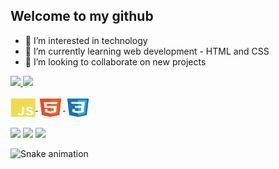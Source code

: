 <h2>Welcome to my github</h2>

- 👀 I’m interested in technology
- 🌱 I’m currently learning web development - HTML and CSS
- 💞️ I’m looking to collaborate on new projects

<div>
  <a href="https://github.com/tatianebentes">
  <img height="180em" src="https://github-readme-stats.vercel.app/api?username=tatianebentes&show_icons=true&theme=tokyonight&include_all_commits=true&count_private=true"/>
  <img height="180em" src="https://github-readme-stats.vercel.app/api/top-langs/?username=tatianebentes&layout=compact&langs_count=6&theme=tokyonight"/>
</div>
<div style="display: inline_block"><br>
  <img align="center" alt="Js" height="30" width="40" src="https://raw.githubusercontent.com/devicons/devicon/master/icons/javascript/javascript-plain.svg">
  <img align="center" alt="HTML" height="30" width="40" src="https://raw.githubusercontent.com/devicons/devicon/master/icons/html5/html5-original.svg">
  <img align="center" alt="CSS" height="30" width="40" src="https://raw.githubusercontent.com/devicons/devicon/master/icons/css3/css3-original.svg">
</div>
 
 <br>
  
<div> 
  <a href="https://www.youtube.com/channel/UCdXLzfDxAzpZlx1TOGKD3aQ" target="_blank"><img src="https://img.shields.io/badge/YouTube-FF0000?style=for-the-badge&logo=youtube&logoColor=white" target="_blank"></a>
  <a href="https://instagram.com/tathy.bentes" target="_blank"><img src="https://img.shields.io/badge/-Instagram-%23E4405F?style=for-the-badge&logo=instagram&logoColor=white" target="_blank"></a>
  <a href="https://www.linkedin.com/in/tatiane-bentes-0343a7121/" target="_blank"><img src="https://img.shields.io/badge/-LinkedIn-%230077B5?style=for-the-badge&logo=linkedin&logoColor=white" target="_blank"></a> 
 
  ![Snake animation](https://github.com/tatianebentes/tatianebentes/blob/output/github-contribution-grid-snake.svg)

</div>
<!---
tatianebentes/tatianebentes is a ✨ special ✨ repository because its `README.md` (this file) appears on your GitHub profile.
You can click the Preview link to take a look at your changes.
--->



